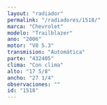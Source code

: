 ```yaml
---
layout: "radiador"
permalink: "/radiadores/1518/"
marca: "Chevrolet"
modelo: "Trailblazer"
ano: "2006"
motor: "V8 5.3"
transmision: "Automática"
parte: "432405"
clima: "Con clima"
alto: "17 5/8"
ancho: "27 1/4"
observaciones: ""
id: "1518"
---
```


